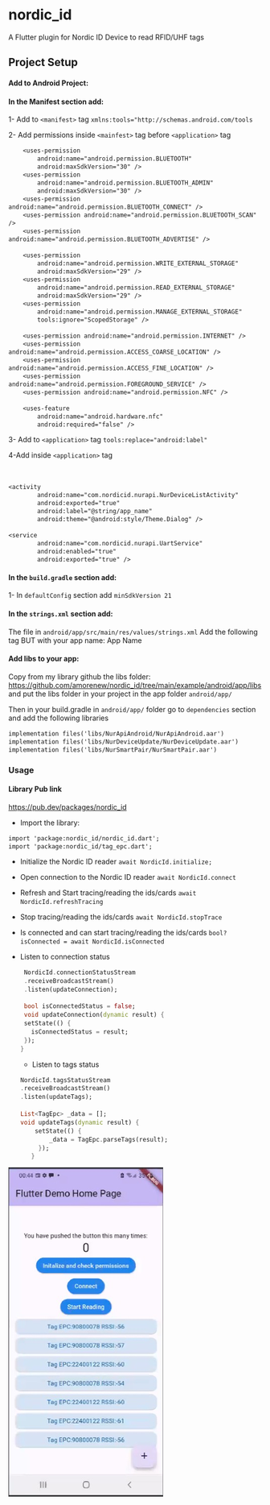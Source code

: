# nordic_id

A Flutter plugin for Nordic ID Device to read RFID/UHF tags

## Project Setup

#### Add to Android Project:

#### In the Manifest section add:

1- Add to `<manifest>` tag
`xmlns:tools="http://schemas.android.com/tools`

2- Add permissions inside `<mainfest>` tag before `<application>` tag

```
    <uses-permission
        android:name="android.permission.BLUETOOTH"
        android:maxSdkVersion="30" />
    <uses-permission
        android:name="android.permission.BLUETOOTH_ADMIN"
        android:maxSdkVersion="30" />
    <uses-permission android:name="android.permission.BLUETOOTH_CONNECT" />
    <uses-permission android:name="android.permission.BLUETOOTH_SCAN" />
    <uses-permission android:name="android.permission.BLUETOOTH_ADVERTISE" />

    <uses-permission
        android:name="android.permission.WRITE_EXTERNAL_STORAGE"
        android:maxSdkVersion="29" />
    <uses-permission
        android:name="android.permission.READ_EXTERNAL_STORAGE"
        android:maxSdkVersion="29" />
    <uses-permission
        android:name="android.permission.MANAGE_EXTERNAL_STORAGE"
        tools:ignore="ScopedStorage" />

    <uses-permission android:name="android.permission.INTERNET" />
    <uses-permission android:name="android.permission.ACCESS_COARSE_LOCATION" />
    <uses-permission android:name="android.permission.ACCESS_FINE_LOCATION" />
    <uses-permission android:name="android.permission.FOREGROUND_SERVICE" />
    <uses-permission android:name="android.permission.NFC" />

    <uses-feature
        android:name="android.hardware.nfc"
        android:required="false" />
```

3- Add to `<application>` tag
`tools:replace="android:label"`

4-Add inside `<application>` tag
```


<activity
        android:name="com.nordicid.nurapi.NurDeviceListActivity"
        android:exported="true"
        android:label="@string/app_name"
        android:theme="@android:style/Theme.Dialog" />

<service
        android:name="com.nordicid.nurapi.UartService"
        android:enabled="true"
        android:exported="true" />
```


#### In the `build.gradle` section add:

1- In `defaultConfig` section add
`minSdkVersion 21`


#### In the `strings.xml` section add:

The file in `android/app/src/main/res/values/strings.xml`
Add the following tag BUT with your app name:
<resources>
    <string name="app_name">App Name</string>
</resources>

#### Add libs to your app:
Copy from my library github the libs folder:
https://github.com/amorenew/nordic_id/tree/main/example/android/app/libs
and put the libs folder in your project in the app folder `android/app/`

Then in your build.gradle in `android/app/` folder go to `dependencies` section and add the following libraries 

```
implementation files('libs/NurApiAndroid/NurApiAndroid.aar')
implementation files('libs/NurDeviceUpdate/NurDeviceUpdate.aar')
implementation files('libs/NurSmartPair/NurSmartPair.aar')
```

### Usage

#### Library Pub link
https://pub.dev/packages/nordic_id

- Import the library:
```
import 'package:nordic_id/nordic_id.dart';
import 'package:nordic_id/tag_epc.dart';
```


- Initialize the Nordic ID reader
  `await NordicId.initialize;`

- Open connection to the Nordic ID reader
    `await NordicId.connect`

- Refresh and Start tracing/reading the ids/cards
    `await NordicId.refreshTracing`

- Stop tracing/reading the ids/cards
    `await NordicId.stopTrace`
    
- Is connected and can start tracing/reading the ids/cards
    `bool? isConnected = await NordicId.isConnected`

- Listen to connection status
   
   ```dart
    NordicId.connectionStatusStream
    .receiveBroadcastStream()
    .listen(updateConnection);

    bool isConnectedStatus = false;
    void updateConnection(dynamic result) {
    setState(() {
      isConnectedStatus = result;
    });
  }
   ```
   - Listen to tags status

   ```dart
   NordicId.tagsStatusStream
   .receiveBroadcastStream()
   .listen(updateTags);

   List<TagEpc> _data = [];
   void updateTags(dynamic result) {
       setState(() {
           _data = TagEpc.parseTags(result);
        });
      }
   ```

![alt text](https://raw.githubusercontent.com/amorenew/nordic_id/main/sample.jpg)
